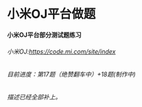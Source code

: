 # 小米OJ平台做题
#### 小米OJ平台部分测试题练习
###### 小米OJ:https://code.mi.com/site/index
###### 目前进度：第17题（绝赞翻车中）+18题(制作中)
######  描述已经全部补上。
